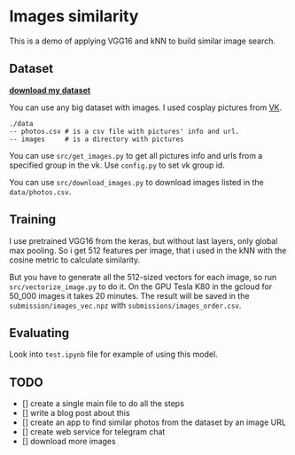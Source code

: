 # Images similarity

This is a demo of applying VGG16 and kNN to build similar image search. 

## Dataset

__[download my dataset](https://yadi.sk/d/lNREFvKa3QPSRs)__

You can use any big dataset with images. I used cosplay pictures from [VK](https://vk.com).

```
./data
-- photos.csv # is a csv file with pictures' info and url.
-- images     # is a directory with pictures
```

You can use `src/get_images.py` to get all pictures info and urls from a specified group in the vk. Use `config.py` to set vk group id.

You can use `src/download_images.py` to download images listed in the `data/photos.csv`.

## Training

I use pretrained VGG16 from the keras, but without last layers, only global max pooling. So i get 512 features per image, that i used in the kNN with the cosine metric to calculate similarity.

But you have to generate all the 512-sized vectors for each image, so run `src/vectorize_image.py` to do it. On the GPU Tesla K80 in the gcloud for 50_000 images it takes 20 minutes. The result will be saved in the `submission/images_vec.npz` with `submissions/images_order.csv`.

## Evaluating

Look into `test.ipynb` file for example of using this model.

## TODO

- [] create a single main file to do all the steps
- [] write a blog post about this
- [] create an app to find similar photos from the dataset by an image URL
- [] create web service for telegram chat
- [] download more images 